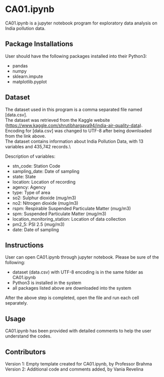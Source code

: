 # CA01.ipynb

CA01.ipynb is a jupyter notebook program for exploratory data analysis on India pollution data.

## Package Installations

User should have the following packages installed into their Python3:
* pandas
* numpy
* sklearn.impute
* matplotlib.pyplot

## Dataset

The dataset used in this program is a comma separated file named [data.csv].\
The dataset was retrieved from the Kaggle website (https://www.kaggle.com/shrutibhargava94/india-air-quality-data).\
Encoding for [data.csv] was changed to UTF-8 after being downloaded from the link above.\
The dataset contains information about India Pollution Data, with 13 variables and 435,742 records.\

Description of variables:
 * stn_code: Station Code
 * sampling_date: Date of sampling
 * state: State
 * location: Location of recording
 * agency: Agency
 * type: Type of area
 * so2: Sulphur dioxide (*mu*g/m3)
 * no2: Nitrogen dioxide (*mu*g/m3)
 * rspm: Respirable Suspended Particulate Matter (*mu*g/m3)
 * spm: Suspended Particulate Matter (*mu*g/m3)
 * location_monitoring_station: Location of data collection
 * pm2_5: PSI 2.5 (*mu*g/m3)
 * date: Date of sampling

## Instructions

User can open CA01.ipynb through jupyter notebook.
Please be sure of the following:
* dataset (data.csv) with UTF-8 encoding is in the same folder as CA01.ipynb
* Python3 is installed in the system
* all packages listed above are downloaded into the system

After the above step is completed, open the file and run each cell separately.

## Usage

CA01.ipynb has been provided with detailed comments to help the user understand the codes.

## Contributors
Version 1: Empty template created for CA01.ipynb, by Professor Brahma\
Version 2: Additional code and comments added, by Vania Revelina
